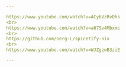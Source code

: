```yaml
---

https://www.youtube.com/watch?v=ACybVzRvDhs
<br>
https://www.youtube.com/watch?v=a67Sv4Mbxmc
<br>
https://github.com/Gerg-L/spicetify-nix
<br>
https://www.youtube.com/watch?v=WJZgzwB3ziE

---
```

